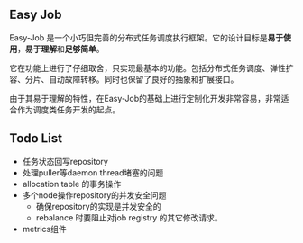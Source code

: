 ## Easy Job
Easy-Job 是一个小巧但完善的分布式任务调度执行框架。它的设计目标是**易于使用**，**易于理解**和**足够简单**。

它在功能上进行了仔细取舍，只实现最基本的功能。包括分布式任务调度、弹性扩容、分片、自动故障转移。同时也保留了良好的抽象和扩展接口。

由于其易于理解的特性，在Easy-Job的基础上进行定制化开发非常容易，非常适合作为调度类任务开发的起点。

## Todo List

 * 任务状态回写repository
 * 处理puller等daemon thread堵塞的问题
 * allocation table 的事务操作
 * 多个node操作repository的并发安全问题
    * 确保repository的实现是并发安全的
    * rebalance 时要阻止对job registry 的其它修改请求。
 * metrics组件